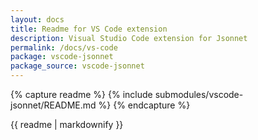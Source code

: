 ```yaml
---
layout: docs
title: Readme for VS Code extension
description: Visual Studio Code extension for Jsonnet
permalink: /docs/vs-code
package: vscode-jsonnet
package_source: vscode-jsonnet
---
```

{% capture readme %}
{% include submodules/vscode-jsonnet/README.md %}
{% endcapture %}

{{ readme | markdownify }}
